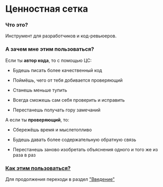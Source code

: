 # Ценностная сетка

### Что это?

Инструмент для разработчиков и код-ревьюеров.

### А зачем мне этим пользоваться?

Если ты **автор кода**, то с помощью ЦС:

- Будешь писать более качественный код

- Поймёшь, чего от тебя добивается проверяющий

- Станешь меньше тупить

- Всегда сможешь сам себя проверить и исправить

- Перестанешь получать гору замечаний

А если ты **проверяющий**, то:

- Сбережёшь время и мыслетопливо

- Будешь давать более содержательную обратную связь

- Перестанешь заново изобретать объяснения одного и того же из раза в раз

### [Как этим пользоваться?](https://github.com/jmuriki/Interfaces/wiki/Введение)

Для продолжения переходи в раздел ["Введение"](https://github.com/jmuriki/Interfaces/wiki/Введение)

